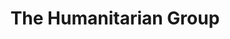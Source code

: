 ---
name: case
title: The Humanitarian Group
logo: /img/case.png
period: Nov 2015 - Current
desc: The Humanitarian Group is a Community Legal Centre primarily specialising
      in migration law.
my_role: I am a Saturday Clinic Volunteer.
outcomes: I assist non-english speaking clients in preparing statements and
          immigration paperwork. I have trained new volunteers to perform the
          same role.
---